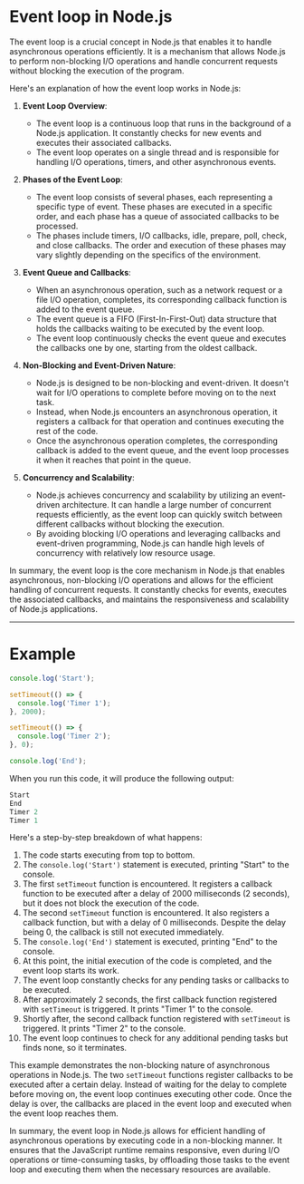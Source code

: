 # Event loop in Node.js

The event loop is a crucial concept in Node.js that enables it to handle asynchronous operations efficiently. It is a mechanism that allows Node.js to perform non-blocking I/O operations and handle concurrent requests without blocking the execution of the program.

Here's an explanation of how the event loop works in Node.js:

1. **Event Loop Overview**:

   - The event loop is a continuous loop that runs in the background of a Node.js application. It constantly checks for new events and executes their associated callbacks.
   - The event loop operates on a single thread and is responsible for handling I/O operations, timers, and other asynchronous events.

2. **Phases of the Event Loop**:

   - The event loop consists of several phases, each representing a specific type of event. These phases are executed in a specific order, and each phase has a queue of associated callbacks to be processed.
   - The phases include timers, I/O callbacks, idle, prepare, poll, check, and close callbacks. The order and execution of these phases may vary slightly depending on the specifics of the environment.

3. **Event Queue and Callbacks**:

   - When an asynchronous operation, such as a network request or a file I/O operation, completes, its corresponding callback function is added to the event queue.
   - The event queue is a FIFO (First-In-First-Out) data structure that holds the callbacks waiting to be executed by the event loop.
   - The event loop continuously checks the event queue and executes the callbacks one by one, starting from the oldest callback.

4. **Non-Blocking and Event-Driven Nature**:

   - Node.js is designed to be non-blocking and event-driven. It doesn't wait for I/O operations to complete before moving on to the next task.
   - Instead, when Node.js encounters an asynchronous operation, it registers a callback for that operation and continues executing the rest of the code.
   - Once the asynchronous operation completes, the corresponding callback is added to the event queue, and the event loop processes it when it reaches that point in the queue.

5. **Concurrency and Scalability**:
   - Node.js achieves concurrency and scalability by utilizing an event-driven architecture. It can handle a large number of concurrent requests efficiently, as the event loop can quickly switch between different callbacks without blocking the execution.
   - By avoiding blocking I/O operations and leveraging callbacks and event-driven programming, Node.js can handle high levels of concurrency with relatively low resource usage.

In summary, the event loop is the core mechanism in Node.js that enables asynchronous, non-blocking I/O operations and allows for the efficient handling of concurrent requests. It constantly checks for events, executes the associated callbacks, and maintains the responsiveness and scalability of Node.js applications.

<hr>

# Example

```js
console.log('Start');

setTimeout(() => {
  console.log('Timer 1');
}, 2000);

setTimeout(() => {
  console.log('Timer 2');
}, 0);

console.log('End');
```

When you run this code, it will produce the following output:

```js
Start
End
Timer 2
Timer 1
```

Here's a step-by-step breakdown of what happens:

1. The code starts executing from top to bottom.
2. The `console.log('Start')` statement is executed, printing "Start" to the console.
3. The first `setTimeout` function is encountered. It registers a callback function to be executed after a delay of 2000 milliseconds (2 seconds), but it does not block the execution of the code.
4. The second `setTimeout` function is encountered. It also registers a callback function, but with a delay of 0 milliseconds. Despite the delay being 0, the callback is still not executed immediately.
5. The `console.log('End')` statement is executed, printing "End" to the console.
6. At this point, the initial execution of the code is completed, and the event loop starts its work.
7. The event loop constantly checks for any pending tasks or callbacks to be executed.
8. After approximately 2 seconds, the first callback function registered with `setTimeout` is triggered. It prints "Timer 1" to the console.
9. Shortly after, the second callback function registered with `setTimeout` is triggered. It prints "Timer 2" to the console.
10. The event loop continues to check for any additional pending tasks but finds none, so it terminates.

This example demonstrates the non-blocking nature of asynchronous operations in Node.js. The two `setTimeout` functions register callbacks to be executed after a certain delay. Instead of waiting for the delay to complete before moving on, the event loop continues executing other code. Once the delay is over, the callbacks are placed in the event loop and executed when the event loop reaches them.

In summary, the event loop in Node.js allows for efficient handling of asynchronous operations by executing code in a non-blocking manner. It ensures that the JavaScript runtime remains responsive, even during I/O operations or time-consuming tasks, by offloading those tasks to the event loop and executing them when the necessary resources are available.
